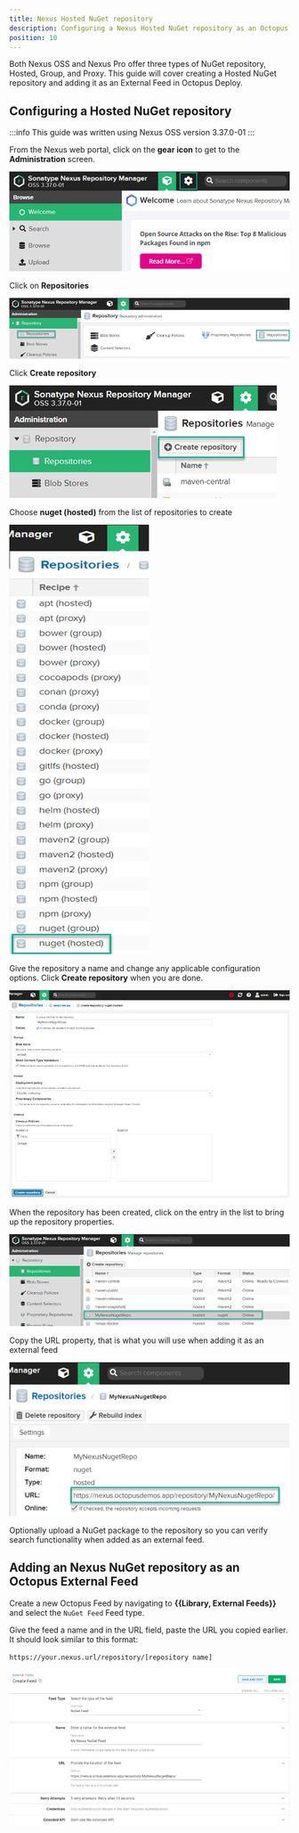 ```yaml
---
title: Nexus Hosted NuGet repository
description: Configuring a Nexus Hosted NuGet repository as an Octopus feed.
position: 10
---
```

Both Nexus OSS and Nexus Pro offer three types of NuGet repository, Hosted, Group, and Proxy.  This guide will cover creating a Hosted NuGet repository and adding it as an External Feed in Octopus Deploy.

## Configuring a Hosted NuGet repository
:::info
This guide was written using Nexus OSS version 3.37.0-01
:::

From the Nexus web portal, click on the **gear icon** to get to the **Administration** screen.

![Administration gear Icon](../images/nexus-nuget-administration.png)

Click on **Repositories**

![Repositories](../images/nexus-repositories.png)

Click **Create repository**

![Create repository](../images/nexus-create-repository.png)

Choose **nuget (hosted)** from the list of repositories to create

![NuGet (hosted)](images/nexus-nuget-repository.png)

Give the repository a name and change any applicable configuration options.  Click **Create repository** when you are done.

![Create repository](images/nexus-create-nuget-repository.png)

When the repository has been created, click on the entry in the list to bring up the repository properties.

![MyNexusNugetRepo](images/nexus-mynexusnugetrepo.png)

Copy the URL property, that is what you will use when adding it as an external feed

![Repository URL](images/nexus-nuget-url.png)

Optionally upload a NuGet package to the repository so you can verify search functionality when added as an external feed.

## Adding an Nexus NuGet repository as an Octopus External Feed
Create a new Octopus Feed by navigating to **{{Library, External Feeds}}** and select the `NuGet Feed` Feed type. 

Give the feed a name and in the URL field, paste the URL you copied earlier.  It should look similar to this format:

`https://your.nexus.url/repository/[repository name]`

![Nexus NuGet feed](images/nexus-nuget-feed.png)
